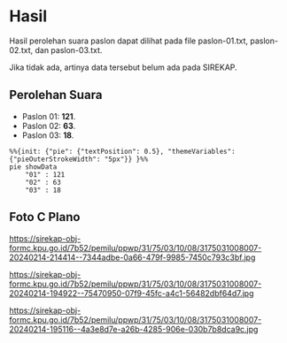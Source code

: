 # Hasil

Hasil perolehan suara paslon dapat dilihat pada file paslon-01.txt, paslon-02.txt, dan paslon-03.txt.

Jika tidak ada, artinya data tersebut belum ada pada SIREKAP.

## Perolehan Suara

 * Paslon 01: **121**.
 * Paslon 02: **63**.
 * Paslon 03: **18**.

```mermaid
%%{init: {"pie": {"textPosition": 0.5}, "themeVariables": {"pieOuterStrokeWidth": "5px"}} }%%
pie showData
    "01" : 121
    "02" : 63
    "03" : 18
```
## Foto C Plano

https://sirekap-obj-formc.kpu.go.id/7b52/pemilu/ppwp/31/75/03/10/08/3175031008007-20240214-214414--7344adbe-0a66-479f-9985-7450c793c3bf.jpg

https://sirekap-obj-formc.kpu.go.id/7b52/pemilu/ppwp/31/75/03/10/08/3175031008007-20240214-194922--75470950-07f9-45fc-a4c1-56482dbf64d7.jpg

https://sirekap-obj-formc.kpu.go.id/7b52/pemilu/ppwp/31/75/03/10/08/3175031008007-20240214-195116--4a3e8d7e-a26b-4285-906e-030b7b8dca9c.jpg
